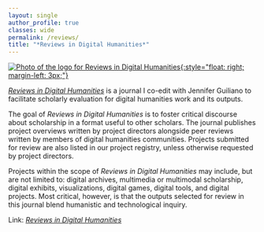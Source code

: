 ```yaml
---
layout: single
author_profile: true
classes: wide
permalink: /reviews/
title: "*Reviews in Digital Humanities*"
---
```


[![Photo of the logo for Reviews in Digital Humanities](../assets/images/reviews-small.jpg){:style="float: right; margin-left: 3px;"}](http://reviewsindh.pubpub.org)

[_Reviews in Digital Humanities_](http://reviewsindh.pubpub.org) is a journal I co-edit with Jennifer Guiliano to facilitate scholarly evaluation for digital humanities work and its outputs.

The goal of _Reviews in Digital Humanities_ is to foster critical discourse about scholarship in a format useful to other scholars. The journal publishes project overviews written by project directors alongside peer reviews written by members of digital humanities communities. Projects submitted for review are also listed in our project registry, unless otherwise requested by project directors.

Projects within the scope of _Reviews in Digital Humanities_ may include, but are not limited to: digital archives, multimedia or multimodal scholarship, digital exhibits, visualizations, digital games, digital tools, and digital projects. Most critical, however, is that the outputs selected for review in this journal blend humanistic and technological inquiry.

Link: [_Reviews in Digital Humanities_](http://reviewsindh.pubpub.org)
